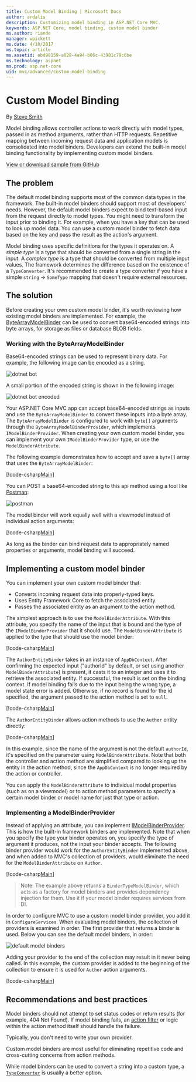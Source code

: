 ```yaml
---
title: Custom Model Binding | Microsoft Docs
author: ardalis
description: Customizing model binding in ASP.NET Core MVC.
keywords: ASP.NET Core, model binding, custom model binder
ms.author: riande
manager: wpickett
ms.date: 4/10/2017
ms.topic: article
ms.assetid: ebd98159-a028-4a94-b06c-43981c79c6be
ms.technology: aspnet
ms.prod: asp.net-core
uid: mvc/advanced/custom-model-binding
---
```

# Custom Model Binding

By [Steve Smith](http://ardalis.com)

Model binding allows controller actions to work directly with model types, passed in as method arguments, rather than HTTP requests. Repetitive mapping between incoming request data and application models is consolidated into model binders. Developers can extend the built-in model binding functionality by implementing custom model binders.

[View or download sample from GitHub](https://github.com/aspnet/Docs/tree/master/aspnetcore/mvc/advanced/custom-model-binding/)

## The problem

The default model binding supports most of the common data types in the framework. The built-in model binders should support most of developers' needs. However, the default model binders expect to bind text-based input from the request directly to model types. You might need to transform the input prior to binding it. For example, when you have a key that can be used to look up model data. You can use a custom model binder to fetch data based on the key and pass the result as the action's argument.

Model binding uses specific definitions for the types it operates on. A *simple type* is a type that should be converted from a single string in the input. A *complex type* is a type that should be converted from multiple input values. The framework determines the difference based on the existence of a `TypeConverter`. It's recommended to create a type converter if you have a simple `string` -> `SomeType` mapping that doesn't require external resources.

## The solution

Before creating your own custom model binder, it's worth reviewing how existing model binders are implemented. For example, the [ByteArrayModelBinder](https://docs.microsoft.com/aspnet/core/api/microsoft.aspnetcore.mvc.modelbinding.binders.bytearraymodelbinder) can be used to convert base64-encoded strings into byte arrays, for storage as files or database BLOB fields.

### Working with the ByteArrayModelBinder

Base64-encoded strings can be used to represent binary data. For example, the following image can be encoded as a string.

![dotnet bot](custom-model-binding/images/bot.png "dotnet bot")

A small portion of the encoded string is shown in the following image:

![dotnet bot encoded](custom-model-binding/images/encoded-bot.png "dotnet bot encoded")

Your ASP.NET Core MVC app can accept base64-encoded strings as inputs and use the `ByteArrayModelBinder` to convert these inputs into a byte array. The `ByteArrayModelBinder` is configured to work with `byte[]` arguments through the `ByteArrayModelBinderProvider`, which implements `IModelBinderProvider`. When creating your own custom model binder, you can implement your own `IModelBinderProvider` type, or use the `ModelBinderAttribute`.

The following example demonstrates how to accept and save a `byte[]` array that uses the `ByteArrayModelBinder`:

[!code-csharp[Main](custom-model-binding/sample/CustomModelBindingSample/Controllers/ImageController.cs?name=post1&highlight=3)]

You can POST a base64-encoded string to this api method using a tool like [Postman](https://www.getpostman.com/):

![postman](custom-model-binding/images/postman.png "postman")

The model binder will work equally well with a viewmodel instead of individual action arguments:

[!code-csharp[Main](custom-model-binding/sample/CustomModelBindingSample/Controllers/ImageController.cs?name=post2&highlight=2)]

As long as the binder can bind request data to appropriately named properties or arguments, model binding will succeed.

## Implementing a custom model binder

You can implement your own custom model binder that:

- Converts incoming request data into properly-typed keys.
- Uses Entity Framework Core to fetch the associated entity.
- Passes the associated entity as an argument to the action method.

The simplest approach is to use the `ModelBinderAttribute`. With this attribute, you specify the name of the input that is bound and the type of the `IModelBinderProvider` that it should use. The `ModelBinderAttribute` is applied to the type that should use the model binder:

[!code-csharp[Main](custom-model-binding/sample/CustomModelBindingSample/Data/Author.cs?highlight=10)]

The `AuthorEntityBinder` takes in an instance of `AppDbContext`. After confirming the expected input ("authorId" by default, or set using another `ModelBinderAttribute`) is present, it casts it to an integer and uses it to retrieve the associated entity. If successful, the result is set on the binding context. If model binding fails due to the input being the wrong type, a model state error is added. Otherwise, if no record is found for the id specified, the argument passed to the action method is set to `null`.

[!code-csharp[Main](custom-model-binding/sample/CustomModelBindingSample/Binders/AuthorEntityBinder.cs?name=demo)]

The `AuthorEntityBinder` allows action methods to use the `Author` entity directly:

[!code-csharp[Main](custom-model-binding/sample/CustomModelBindingSample/Controllers/BoundAuthorsController.cs?name=demo1&highlight=2)]

In this example, since the name of the argument is not the default `authorId`, it's specified on the parameter using `ModelBinderAttribute`. Note that both the controller and action method are simplified compared to looking up the entity in the action method, since the `AppDbContext` is no longer required by the action or controller.

You can apply the `ModelBinderAttribute` to individual model properties (such as on a viewmodel) or to action method parameters to specify a certain model binder or model name for just that type or action.

### Implementing a ModelBinderProvider

Instead of applying an attribute, you can implement [IModelBinderProvider](https://docs.microsoft.com/aspnet/core/api/microsoft.aspnetcore.mvc.modelbinding.imodelbinderprovider). This is how the built-in framework binders are implemented. Note that when you specify the type your binder operates on, you specify the type of argument it produces, not the input your binder accepts. The following binder provider would work for the `AuthorEntityBinder` implemented above, and when added to MVC's collection of providers, would eliminate the need for the `ModelBinderAttribute` on `Author`.

[!code-csharp[Main](custom-model-binding/sample/CustomModelBindingSample/Binders/AuthorEntityBinderProvider.cs?highlight=17-20)]

> Note:
> The example above returns a `BinderTypeModelBinder`, which acts as a factory for model binders and provides dependency injection for them. Use it if your model binder requires services from DI.

In order to configure MVC to use a custom model binder provider, you add it in `ConfigureServices`. When evaluating model binders, the collection of providers is examined in order. The first provider that returns a binder is used. Below you can see the default model binders, in order:

![default model binders](custom-model-binding/images/default-model-binders.png "default model binders")

Adding your provider to the end of the collection may result in it never being called. In this example, the custom provider is added to the beginning of the collection to ensure it is used for `Author` action arguments.

[!code-csharp[Main](custom-model-binding/sample/CustomModelBindingSample/Startup.cs?name=callout&highlight=5-9)]

## Recommendations and best practices

Model binders should not attempt to set status codes or return results (for example, 404 Not Found). If model binding fails, an [action filter](/mvc/controllers/filters.md) or logic within the action method itself should handle the failure.

Typically, you don't need to write your own provider.

Custom model binders are most useful for eliminating repetitive code and cross-cutting concerns from action methods.

While model binders can be used to convert a string into a custom type, a [`TypeConverter`](https://msdn.microsoft.com/en-us/library/ayybcxe5.aspx) is usually a better option.